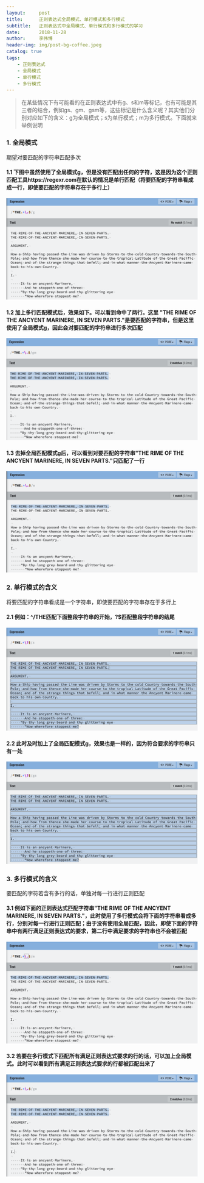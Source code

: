 ```yaml
---
layout:     post
title:      正则表达式全局模式、单行模式和多行模式
subtitle:   正则表达式中全局模式、单行模式和多行模式的学习
date:       2018-11-28
author:     李伟博
header-img: img/post-bg-coffee.jpeg
catalog: true
tags:
    - 正则表达式 
    - 全局模式 
    - 单行模式 
    - 多行模式
---
```


> 在某些情况下有可能看的在正则表达式中有g、s和m等标记，也有可能是其三者的结合，例如gs、gm、gsm等，这些标记是什么含义呢？其实他们分别对应如下的含义：g为全局模式；s为单行模式；m为多行模式。下面就来举例说明

### 1. 全局模式

期望对要匹配的字符串匹配多次

#### 1.1 下图中虽然使用了全局模式g，但是没有匹配出任何的字符，这是因为这个正则匹配工具https://regexr.com在默认的情况是单行匹配（将要匹配的字符串看成成一行，即使要匹配的字符串存在于多行上）

![](../img/正则表达式-全局模式-01.png)

#### 1.2 加上多行匹配模式后，效果如下。可以看到命中了两行。这里 "THE RIME OF THE ANCYENT MARINERE, IN SEVEN PARTS."是要匹配的字符串，但是这里使用了全局模式g，因此会对要匹配的字符串进行多次匹配

![](../img/正则表达式-全局模式-02.png)

#### 1.3 去掉全局匹配模式g后，可以看到对要匹配的字符串"THE RIME OF THE ANCYENT MARINERE, IN SEVEN PARTS."只匹配了一行

![](../img/正则表达式-全局模式-03.png)

### 2. 单行模式的含义
将要匹配的字符串看成是一个字符串，即使要匹配的字符串存在于多行上

#### 2.1 例如：^/THE匹配下面整段字符串的开始，\?$匹配整段字符串的结尾

![](../img/正则表达式-单行模式-01.png)

#### 2.2 此时及时加上了全局匹配模式g，效果也是一样的，因为符合要求的字符串只有一处

![](../img/正则表达式-单行模式-02.png)

### 3. 多行模式的含义
要匹配的字符若含有多行的话，单独对每一行进行正则匹配

#### 3.1 例如下面的正则表达式匹配字符串"THE RIME OF THE ANCYENT MARINERE, IN SEVEN PARTS."，此时使用了多行模式会将下面的字符串看成多行，分别对每一行进行正则匹配；由于没有使用全局匹配，因此，即使下面的字符串中有两行满足正则表达式的要求，第二行中满足要求的字符串也不会被匹配

![](../img/正则表达式-多行模式-01.png)

#### 3.2 若要在多行模式下匹配所有满足正则表达式要求的行的话，可以加上全局模式。此时可以看到所有满足正则表达式要求的行都被匹配出来了

![](../img/正则表达式-多行模式-02.png)
